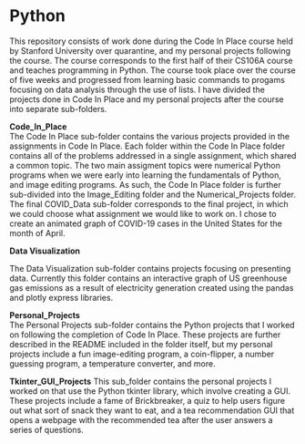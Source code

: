# Python
This repository consists of work done during the Code In Place course held by Stanford University over quarantine, and my personal projects following the course. The course corresponds to the first half of their CS106A course and teaches programming in Python. The course took place over the course of five weeks and progressed from learning basic commands to progams focusing on data analysis through the use of lists. I have divided the projects done in Code In Place and my personal projects after the course into separate sub-folders.

**Code_In_Place**   
The Code In Place sub-folder contains the various projects provided in the assignments in Code In Place. Each folder within the Code In Place folder contains all of the problems addressed in a single assignment, which shared a common topic. The two main assigment topics were numerical Python programs when we were early into learning the fundamentals of Python, and image editing programs. As such, the Code In Place folder is further sub-divided into the Image_Editing folder and the Numerical_Projects folder. The final COVID_Data sub-folder corresponds to the final project, in which we could choose what assignment we would like to work on. I chose to create an animated graph of COVID-19 cases in the United States for the month of April.

**Data Visualization**

The Data Visualization sub-folder contains projects focusing on presenting data. Currently this folder contains an interactive graph of US greenhouse gas emissions as a result of electricity generation created using the pandas and plotly express libraries.

**Personal_Projects**  
The Personal Projects sub-folder contains the Python projects that I worked on following the completion of Code In Place. These projects are further described in the README included in the folder itself, but my personal projects include a fun image-editing program, a coin-flipper, a number guessing program, a temperature converter, and more.

**Tkinter_GUI_Projects**
This sub_folder contains the personal projects I worked on that use the Python tkinter library, which involve creating a GUI. These projects include a fame of Brickbreaker, a quiz to help users figure out what sort of snack they want to eat, and a tea recommendation GUI that opens a webpage with the recommended tea after the user answers a series of questions.
